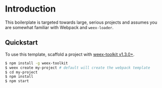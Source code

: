 # Introduction

This boilerplate is targeted towards large, serious projects and assumes you are somewhat familiar with Webpack and `weex-loader`. 

## Quickstart

To use this template, scaffold a project with [weex-toolkit v1.3.0+](https://github.com/weex-team/weex-toolkit).

``` bash
$ npm install -g weex-toolkit
$ weex create my-project # default will create the webpack template
$ cd my-project
$ npm install
$ npm start
```
